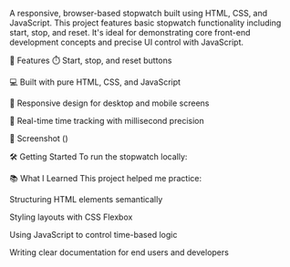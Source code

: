 A responsive, browser-based stopwatch built using HTML, CSS, and JavaScript. This project features basic stopwatch functionality including start, stop, and reset. It's ideal for demonstrating core front-end development concepts and precise UI control with JavaScript.

🚀 Features
⏱️ Start, stop, and reset buttons

💻 Built with pure HTML, CSS, and JavaScript

📱 Responsive design for desktop and mobile screens

🔄 Real-time time tracking with millisecond precision

📸 Screenshot
()

🛠️ Getting Started
To run the stopwatch locally:


📚 What I Learned
This project helped me practice:

Structuring HTML elements semantically

Styling layouts with CSS Flexbox

Using JavaScript to control time-based logic

Writing clear documentation for end users and developers

